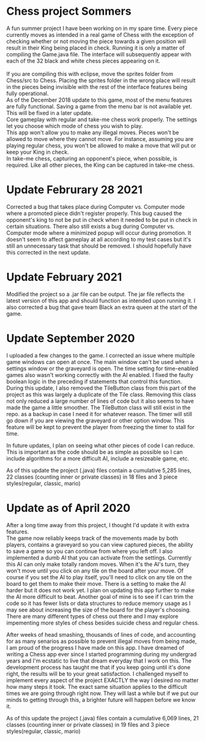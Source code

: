 # Chess project Sommers

A fun summer project I have been working on in my spare time.  Every piece currently moves as intended in a real game of Chess with the exception of checking whether or not moving the piece towards a given position will result in their King being placed in check. Running it is only a matter of compiling the Game.java file. The interface will subsequently appear with each of the 32 black and white chess pieces appearing on it.  </br>
</br>
If you are compiling this with eclipse, move the sprites folder from Chess/src to Chess.  Placing the sprites folder in the wrong place will result in the pieces being invisible with the rest of the interface features being fully operational.</br>
As of the December 2018 update to this game, most of the menu features are fully functional.  Saving a game from the menu bar is not available yet.  This will be fixed in a later update.</br>
Core gameplay with regular and take-me chess work properly.  The settings let you choose which mode of chess you wish to play.  </br>
This app won't allow you to make any illegal moves.  Pieces won't be allowed to move where they cannot move.  For instance, assuming you are playing regular chess, you won't be allowed to make a move that will put or keep your King in check.</br>  In take-me chess, capturing an opponent's piece, when possible, is required.  Like all other pieces, the King can be captured in take-me chess.

# Update Februrary 28 2021

Corrected a bug that takes place during Computer vs. Computer mode where a promoted piece didn't register properly.
This bug caused the opponent's king to not be put in check when it needed to be put in check in certain situations.
There also still exists a bug during Computer vs. Computer mode where a minimized popup will occur during promotion.
It doesn't seem to affect gameplay at all according to my test cases but it's still an unnecessary task that should be removed.
I should hopefully have this corrected in the next update.

# Update February 2021

Modified the project so a .jar file can be output.  The jar file reflects the latest version of this app and should function as intended upon running it.  I also corrected a bug that gave team Black an extra queen at the start of the game.

# Update September 2020

I uploaded a few changes to the game.  I corrected an issue where multiple game windows can open at once.  The main window can't be used when a settings window or the graveyard is open.  The time setting for time-enabled games also wasn't working correctly with the AI enabled.  I fixed the faulty boolean logic in the preceding if statements that control this function.  During this update, I also removed the TileButton class from this part of the project as this was largely a duplicate of the Tile class.  Removing this class not only reduced a large number of lines of code but it also seems to have made the game a little smoother.  The TileButton class will still exist in the repo. as a backup in case I need it for whatever reason.  The timer will still go down if you are viewing the graveyard or other option window.  This feature will be kept to prevent the player from freezing the timer to stall for time.

In future updates, I plan on seeing what other pieces of code I can reduce.  This is important as the code should be as simple as possible so I can include algorithms for a more difficult AI, include a resizeable game, etc.

As of this update the project (.java) files contain a cumulative 5,285 lines, 22 classes (counting inner or private classes) in 18 files and 3 piece styles(regular, classic, mario)

# Update as of April 2020

After a long time away from this project, I thought I'd update it with extra features.  </br> The game now reliably keeps track of the movements made by both players, contains a graveyard so you can view captured pieces, the ability to save a game so you can continue from where you left off.  I also implemented a dumb AI that you can activate from the settings.  Currently this AI can only make totally random moves.  When it's the AI's turn, they won't move until you click on any tile on the board after your move.  Of course if you set the AI to play itself, you'll need to click on any tile on the board to get them to make their move.  There is a setting to make the AI harder but it does not work yet.  I plan on updating this app further to make the AI more difficult to beat.  Another goal of mine is to see if I can trim the code so it has fewer lists or data structures to reduce memory usage as I may see about increasing the size of the board for the player's choosing.  There are many different types of chess out there and I may explore impementing more styles of chess besides suicide chess and regular chess.</br>

After weeks of head smashing, thousands of lines of code, and accounting for as many senarios as possible to prevent illegal moves from being made, I am proud of the progress I have made on this app.  I have dreamed of writing a Chess app ever since I started programming during my undergrad years and I'm ecstatic to live that dream everyday that I work on this.  The development process has taught me that if you keep going until it's done right, the results will be to your great satisfaction.  I challenged myself to implement every aspect of the project EXACTLY the way I desired no matter how many steps it took.  The exact same situation applies to the difficult times we are going through right now.  They will last a while but if we put our minds to getting through this, a brighter future will happen before we know it.  </br>

As of this update the project (.java) files contain a cumulative 6,069 lines, 21 classes (counting inner or private classes) in 19 files and 3 piece styles(regular, classic, mario)
